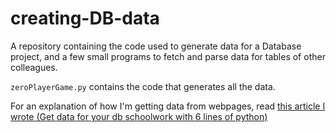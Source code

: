 # creating-DB-data

A repository containing the code used to generate data for a Database project, and a few small programs to fetch and parse data for tables of other colleagues.

`zeroPlayerGame.py` contains the code that generates all the data.

For an explanation of how I'm getting data from webpages, read [this article I wrote (Get data for your db schoolwork with 6 lines of python)](https://medium.com/@rodrigo.m.mesquita/get-data-for-your-db-schoolwork-with-6-lines-of-python-e68a108f65ff)

